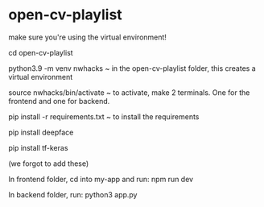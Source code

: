# open-cv-playlist

make sure you're using the virtual environment!

cd open-cv-playlist 

python3.9 -m venv nwhacks ~ in the open-cv-playlist folder, this creates a virtual environment 

source nwhacks/bin/activate ~ to activate, make 2 terminals. One for the frontend and one for backend. 

pip install -r requirements.txt ~ to install the requirements 

pip install deepface

pip install tf-keras 

(we forgot to add these)

In frontend folder, cd into my-app and run: npm run dev

In backend folder, run: python3 app.py

